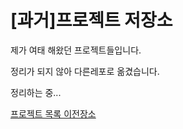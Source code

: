 # [과거]프로젝트 저장소

제가 여태 해왔던 프로젝트들입니다.

정리가 되지 않아 다른레포로 옮겼습니다.

정리하는 중... 

[프로젝트 목록 이전장소](https://github.com/xper100/Projects)
